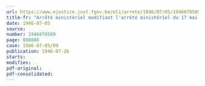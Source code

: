 ```yaml
---
url: https://www.ejustice.just.fgov.be/eli/arrete/1946/07/05/1946070509/justel
title-fr: "Arrêté ministériel modifiant l'arrêté ministériel du 17 mai 1946 prévoyant l'approvisionnement, par priorité, de certains distributeurs de produits de première nécessité"
date: 1946-07-05
source:
number: 1946070509
page: 888888
case: 1946-07-05/09
publication: 1946-07-26
starts:
modifies:
pdf-original:
pdf-consolidated:
---
```


